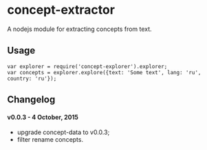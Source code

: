 # concept-extractor

A nodejs module for extracting concepts from text.

## Usage
```
var explorer = require('concept-explorer').explorer;
var concepts = explorer.explore({text: 'Some text', lang: 'ru', country: 'ru'});
```

## Changelog

#### v0.0.3 - 4 October, 2015

- upgrade concept-data to v0.0.3;
- filter rename concepts.

